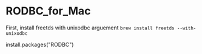 # RODBC_for_Mac

First, install freetds with unixodbc arguement
`brew install freetds --with-unixodbc`

install.packages("RODBC")
